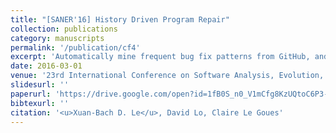 ```yaml
---
title: "[SANER'16] History Driven Program Repair"
collection: publications
category: manuscripts
permalink: '/publication/cf4'
excerpt: 'Automatically mine frequent bug fix patterns from GitHub, and use the patterns as soft repair specifications.'
date: 2016-03-01
venue: '23rd International Conference on Software Analysis, Evolution, and Reengineering, 2016, Research Track (SANER was previously known as WCRE)'
slidesurl: ''
paperurl: 'https://drive.google.com/open?id=1fB0S_n0_V1mCfg8KzUQtoC6P3-olECEc'
bibtexurl: ''
citation: '<u>Xuan-Bach D. Le</u>, David Lo, Claire Le Goues'
---
```

